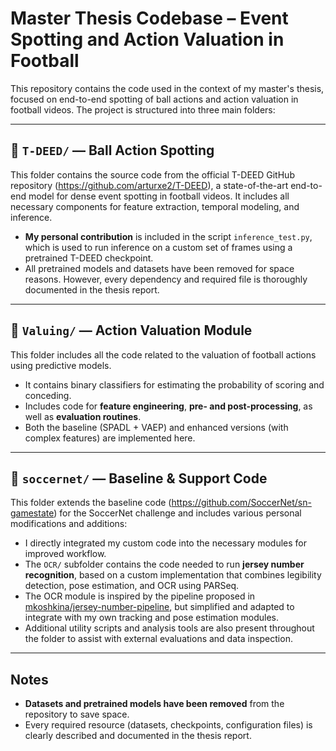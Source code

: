 # Master Thesis Codebase – Event Spotting and Action Valuation in Football

This repository contains the code used in the context of my master's thesis, focused on end-to-end spotting of ball actions and action valuation in football videos. The project is structured into three main folders:

---

## 📁 `T-DEED/` — Ball Action Spotting

This folder contains the source code from the official T-DEED GitHub repository (https://github.com/arturxe2/T-DEED), a state-of-the-art end-to-end model for dense event spotting in football videos. It includes all necessary components for feature extraction, temporal modeling, and inference.

- **My personal contribution** is included in the script `inference_test.py`, which is used to run inference on a custom set of frames using a pretrained T-DEED checkpoint.
- All pretrained models and datasets have been removed for space reasons. However, every dependency and required file is thoroughly documented in the thesis report.

---

## 📁 `Valuing/` — Action Valuation Module

This folder includes all the code related to the valuation of football actions using predictive models.

- It contains binary classifiers for estimating the probability of scoring and conceding.
- Includes code for **feature engineering**, **pre- and post-processing**, as well as **evaluation routines**.
- Both the baseline (SPADL + VAEP) and enhanced versions (with complex features) are implemented here.

---

## 📁 `soccernet/` — Baseline & Support Code

This folder extends the baseline code (https://github.com/SoccerNet/sn-gamestate) for the SoccerNet challenge and includes various personal modifications and additions:

- I directly integrated my custom code into the necessary modules for improved workflow.
- The `OCR/` subfolder contains the code needed to run **jersey number recognition**, based on a custom implementation that combines legibility detection, pose estimation, and OCR using PARSeq.
- The OCR module is inspired by the pipeline proposed in [mkoshkina/jersey-number-pipeline](https://github.com/mkoshkina/jersey-number-pipeline), but simplified and adapted to integrate with my own tracking and pose estimation modules.
- Additional utility scripts and analysis tools are also present throughout the folder to assist with external evaluations and data inspection.

---

## Notes

- **Datasets and pretrained models have been removed** from the repository to save space.
- Every required resource (datasets, checkpoints, configuration files) is clearly described and documented in the thesis report.
